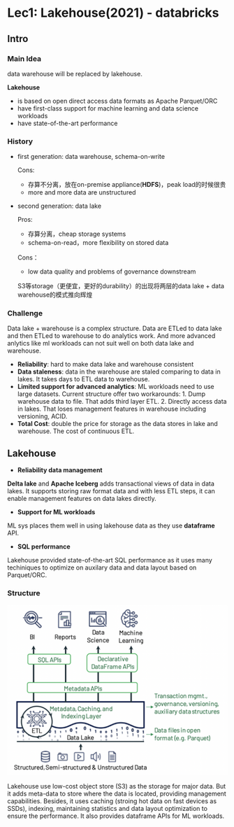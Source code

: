 # Lec1: Lakehouse(2021) - databricks

## Intro

### **Main Idea**

data warehouse will be replaced by lakehouse.

**Lakehouse**

- is based on open direct access data formats as Apache Parquet/ORC
- have first-class support for machine learning and data science workloads
- have state-of-the-art performance

### History

- first generation: data warehouse, schema-on-write

  Cons:

  - 存算不分离，放在on-premise appliance(**HDFS**)，peak load的时候很贵
  - more and more data are unstructured

- second generation: data lake

  Pros:

  - 存算分离，cheap storage systems
  - schema-on-read，more flexibility on stored data

  Cons：

  - low data quality and problems of governance downstream

  S3等storage（更便宜，更好的durability）的出现将两层的data lake + data warehouse的模式推向辉煌

### Challenge

Data lake + warehouse is a complex structure. Data are ETLed to data lake and then ETLed to warehouse to do analytics work. And more advanced anlytics like ml workloads can not suit well on both data lake and warehouse.

- **Reliability**: hard to make data lake and warehouse consistent
- **Data staleness**: data in the warehouse are staled comparing to data in lakes. It takes days to ETL data to warehouse.
- **Limited support for advanced analytics**: ML workloads need to use large datasets.  Current structure offer two workarounds: 1. Dump warehouse data to file. That adds third layer ETL. 2. Directly access data in lakes. That loses management features in warehouse including versioning, ACID.
- **Total Cost**: double the price for storage as the data stores in lake and warehouse. The cost of continuous ETL.

## Lakehouse

- **Reliability data management**

**Delta lake** and **Apache Iceberg** adds transactional views of data in data lakes. It supports storing raw format data and with less ETL steps, it can enable management features on data lakes directly.

- **Support for ML workloads**

ML sys places them well in using lakehouse data as they use **dataframe** API.

- **SQL performance**

Lakehouse provided state-of-the-art SQL performance as it uses many techiniques to optimize on auxilary data and data layout based on Parquet/ORC.

### Structure

<img src="img/lakehouse_structure.png" alt="image-20240119173123991" style="zoom:50%;" />

Lakehouse use low-cost object store (S3) as the storage for major data. But it adds meta-data to store where the data is located, providing management capabilities. Besides, it uses caching (stroing hot data on fast devices as SSDs), indexing, maintaining statistics and data layout optimization to ensure the performance. It also provides dataframe APIs for ML workloads.